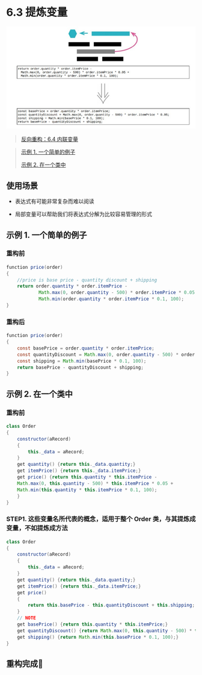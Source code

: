 # 6.3 提炼变量

![](../img/6.3.jpg)

> [反向重构：6.4 内联变量](./6.4_inline_variable.md)

> [示例 1. 一个简单的例子]()
>
> [示例 2. 在一个类中]()

## 使用场景

- 表达式有可能非常复杂而难以阅读

- 局部变量可以帮助我们将表达式分解为比较容易管理的形式

## 示例 1. 一个简单的例子

### 重构前

```java
function price(order)
{
    //price is base price - quantity discount + shipping
    return order.quantity * order.itemPrice -
            Math.max(0, order.quantity - 500) * order.itemPrice * 0.05 +
            Math.min(order.quantity * order.itemPrice * 0.1, 100);
}
```

### 重构后

```java
function price(order)
{
    const basePrice = order.quantity * order.itemPrice;
    const quantityDiscount = Math.max(0, order.quantity - 500) * order.itemPrice * 0.05;
    const shipping = Math.min(basePrice * 0.1, 100);
    return basePrice - quantityDiscount + shipping;
}
```

## 示例 2. 在一个类中

### 重构前

```java
class Order
{
    constructor(aRecord)
    {
        this._data = aRecord;
    }
    get quantity() {return this._data.quantity;}
    get itemPrice() {return this._data.itemPrice;}
    get price() {return this.quantity * this.itemPrice -
    Math.max(0, this.quantity - 500) * this.itemPrice * 0.05 +
    Math.min(this.quantity * this.itemPrice * 0.1, 100);
    }
}
```

### STEP1. 这些变量名所代表的概念，适用于整个 Order 类，与其提炼成变量，不如提炼成方法

```java
class Order
{
    constructor(aRecord)
    {
        this._data = aRecord;
    }
    get quantity() {return this._data.quantity;}
    get itemPrice() {return this._data.itemPrice;}
    get price()
    {
        return this.basePrice - this.quantityDiscount + this.shipping;
    }
    // NOTE
    get basePrice() {return this.quantity * this.itemPrice;}
    get quantityDiscount() {return Math.max(0, this.quantity - 500) * this.itemPrice * 0.05;}
    get shipping() {return Math.min(this.basePrice * 0.1, 100);}
}
```

## 重构完成🎀
